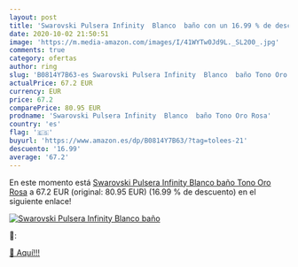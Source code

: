 ```yaml
---
layout: post
title: 'Swarovski Pulsera Infinity  Blanco  baño con un 16.99 % de descuento'
date: 2020-10-02 21:50:51
image: 'https://m.media-amazon.com/images/I/41WYTw0Jd9L._SL200_.jpg'
comments: true
category: ofertas
author: ring
slug: 'B0814Y7B63-es Swarovski Pulsera Infinity  Blanco  baño Tono Oro Rosa'
actualPrice: 67.2 EUR
currency: EUR
price: 67.2
comparePrice: 80.95 EUR
prodname: 'Swarovski Pulsera Infinity  Blanco  baño Tono Oro Rosa'
country: 'es'
flag: '🇪🇸'
buyurl: 'https://www.amazon.es/dp/B0814Y7B63/?tag=tolees-21'
descuento: '16.99'
average: '67.2'
---
```


En este momento está [Swarovski Pulsera Infinity  Blanco  baño Tono Oro Rosa](https://www.amazon.es/dp/B0814Y7B63/?tag=tolees-21) a 67.2 EUR (original: 80.95 EUR) (16.99 %  de descuento) en el siguiente enlace!

[![Swarovski Pulsera Infinity  Blanco  baño](https://m.media-amazon.com/images/I/41WYTw0Jd9L._SL200_.jpg)](https://www.amazon.es/dp/B0814Y7B63/?tag=tolees-21)

🔎:


[🛒 Aquí!!!](https://www.amazon.es/dp/B0814Y7B63/?tag=tolees-21)
